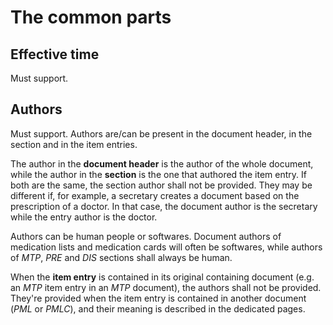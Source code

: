# The common parts

## Effective time

<span class="must-support">Must support</span>.

## Authors

<span class="must-support">Must support</span>.
Authors are/can be present in the document header, in the section and in the item entries.

The author in the __document header__ is the author of the whole document, while the author in the __section__ is the one that authored the item entry. If both are the same, the section author shall not be provided. They may be different if, for example, a secretary creates a document based on the prescription of a doctor. In that case, the document author is the secretary while the entry author is the doctor.

<!-- What about softwares? When are they the author? -->
Authors can be human people or softwares. Document authors of medication lists and medication cards will often be softwares, while authors of _MTP_, _PRE_ and _DIS_ sections shall always be human.

When the __item entry__ is contained in its original containing document (e.g. an _MTP_ item entry in an _MTP_ document), the authors shall not be provided. They're provided when the item entry is contained in another document (_PML_ or _PMLC_), and their meaning is described in the dedicated pages.
